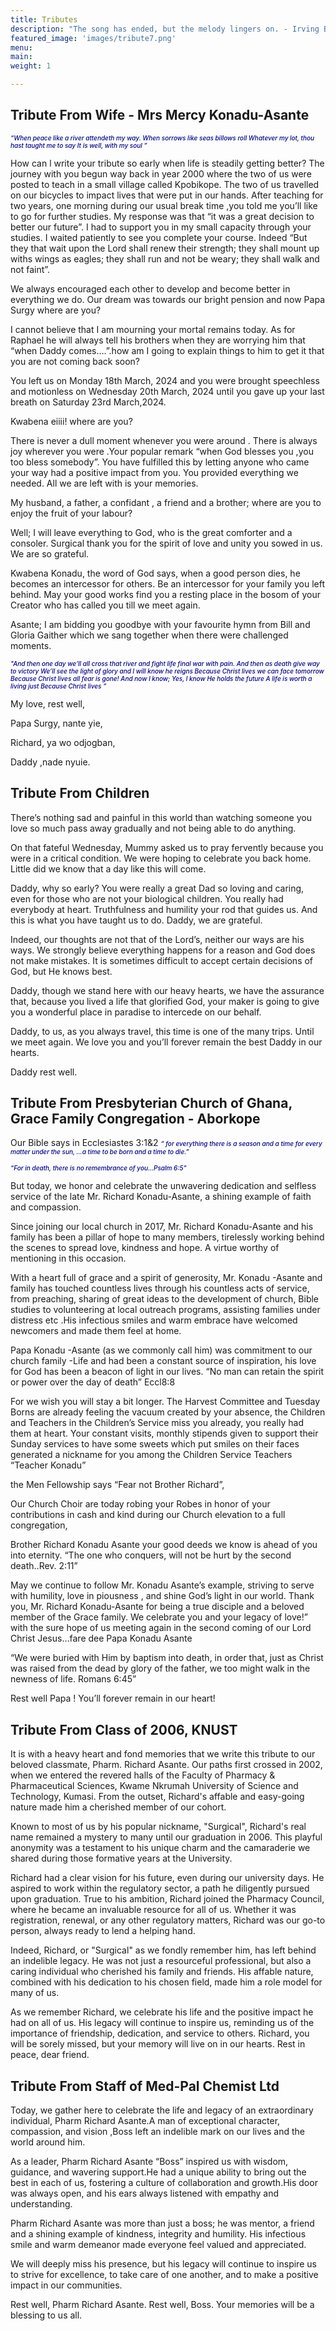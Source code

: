 ```yaml
---
title: Tributes
description: "The song has ended, but the melody lingers on. - Irving Berlin"
featured_image: 'images/tribute7.png'
menu:
main:
weight: 1

---
```

## Tribute From Wife - Mrs Mercy Konadu-Asante
*<span style="color:darkblue;font-weight:500;font-size:10px">
“When peace like a river attendeth my way.
When sorrows like seas billows roll
Whatever my lot, thou hast taught me to say
It is well, with my soul
”
</span>*

How can l write your tribute so early when life is steadily getting better?
The journey with you  begun  way back in year 2000 where the two of us were posted to teach in a small village called Kpobikope. The two of us travelled on our bicycles to impact lives that were put in our hands. After teaching for two years, one morning during our usual break time ,you told me you’ll like to go for further studies. My response was that “it was a great decision to better our future”. I had to support you in my small capacity through your studies. I waited patiently to see you complete your course. Indeed “But they that wait upon the Lord shall renew their strength; they shall mount up withs wings as eagles; they shall run and not be weary; they shall walk and not faint”.

We always encouraged each other to develop and become better in everything we do. Our dream was towards our bright pension and now Papa Surgy where are you?

I cannot believe that I am mourning your mortal remains today. As for Raphael he will always tell his brothers when they are worrying  him that “when Daddy comes….”.how am I going to explain things to him to get it that you are not coming back soon?

You left us on Monday 18th March, 2024 and you were brought speechless and motionless on Wednesday 20th March, 2024 until you gave up your last breath on Saturday 23rd March,2024.

Kwabena eiiii! where are you?

There is never a dull moment whenever you were around . There is always joy wherever you were .Your popular remark “when God blesses you ,you too bless somebody”. You have fulfilled this by letting anyone who came your way had a positive impact from you. You provided everything we needed. All we are left with is your memories.

My husband, a father, a confidant , a friend and a brother; where are you to enjoy the fruit of your labour?

Well; I will leave everything to God, who is the great comforter and a consoler. Surgical thank you for the spirit of love and unity you sowed in us. We are so grateful.

Kwabena Konadu, the word of God says, when a good person dies, he becomes an intercessor for others. Be an intercessor for your family you left behind. May your good works find you a resting place in the bosom of your Creator who has called you till we meet again.

Asante; I am bidding you goodbye with your favourite hymn from Bill and Gloria Gaither which we sang together when there were challenged moments.

*<span style="color:darkblue;font-weight:500;font-size:10px">
"And then one day we’ll all cross that river and fight life final war with pain.
And then as death give way to victory
We’ll see the light of glory and l will know he reigns
Because Christ lives we can face tomorrow
Because Christ lives all fear is gone!
And now l know; Yes, l know He holds the future 
A life is worth a living just
Because Christ lives ”</span>*


My love, rest well,

Papa Surgy, nante yie,

Richard, ya wo odjogban,

Daddy ,nade  nyuie.



## Tribute From Children

There’s nothing sad and painful in this world than watching someone you love so much pass away gradually and not being able to do anything.

On that fateful Wednesday, Mummy asked us to pray fervently because you were in a critical condition. We were hoping to celebrate you back home. Little did we know that a day like this will come.

Daddy, why so early? You were really a great Dad so loving and caring, even for those who are not your biological children. You really had everybody at heart. Truthfulness and humility your rod that guides us. And this is what you have taught us to do. Daddy, we are grateful.

Indeed, our thoughts are not that of the Lord’s, neither our ways are his ways. We strongly believe everything happens for a reason and God does not make mistakes. It is sometimes difficult to accept certain decisions of God, but He knows best.

Daddy, though we stand here with our heavy hearts, we have the assurance that, because you lived a life that glorified God, your maker is going to give you a wonderful place in paradise to intercede on our behalf.

Daddy, to us, as you always travel, this time is one of the many trips. Until we meet again. We love you and you’ll forever remain the best Daddy in our hearts.

Daddy rest well.


## Tribute From Presbyterian Church of Ghana, Grace Family Congregation - Aborkope 


Our Bible says in Ecclesiastes 3:1&2  *<span style="color:darkblue;font-weight:500;font-size:10px"> “ for everything there is a  season and a time for every matter under the sun,
…a time to be born and a time to die.”</span>*

*<span style="color:darkblue;font-weight:500;font-size:10px"> “For in death, there is no remembrance of you…Psalm 6:5” </span>*

But today, we honor and celebrate the unwavering dedication and selfless service of the late Mr. Richard Konadu-Asante, a shining example of faith and compassion.

Since joining our local church in 2017, Mr. Richard Konadu-Asante and his family has been a pillar of hope to many members, tirelessly working behind the scenes to spread love, kindness and hope. A virtue worthy of mentioning in this occasion.

With a heart full of grace and a spirit of generosity, Mr. Konadu -Asante and family has touched countless lives through his countless acts of service, from preaching, sharing of great ideas to the development of church, Bible studies to volunteering at local outreach programs, assisting families under distress etc .His infectious smiles and warm embrace have welcomed newcomers and made them feel at home.

Papa Konadu -Asante (as we commonly call him) was commitment to our church family -Life and had been a constant source of inspiration,  his love for God has been a beacon of light in our lives.               “No man can retain the spirit or power over the day of death” Eccl8:8


For we wish you will stay a bit longer. The Harvest Committee and Tuesday   Borns are already feeling the vacuum created by your absence, the Children and Teachers in the Children’s Service miss you already, you really had them at heart. Your constant visits, monthly stipends given to support their Sunday services to have some sweets which put smiles on their faces generated a nickname for you among the Children Service Teachers “Teacher Konadu” 

the Men Fellowship says “Fear not Brother Richard”,

Our Church Choir are today robing your Robes in honor of your contributions in cash and kind during our Church elevation to a full congregation,

Brother Richard Konadu Asante your good deeds we know is ahead of you into eternity. “The one who conquers, will not be hurt by the second death..Rev. 2:11”

May we continue to follow Mr. Konadu Asante’s example, striving to serve with humility, love in piousness , and shine God’s light in our world. Thank you, Mr. Richard Konadu-Asante for being a true disciple and a beloved member of the Grace  family. We celebrate you and your legacy of love!” with the sure hope of us meeting again in the second coming of our Lord Christ Jesus…fare dee Papa Konadu Asante

“We were buried with Him by baptism into death, in order that, just as Christ was raised from the dead by glory of the father, we too might walk in the newness of life. Romans 6:45”

Rest well Papa ! You’ll forever remain in our heart!


## Tribute From Class of 2006, KNUST

It is with a heavy heart and fond memories that we write this tribute to our beloved classmate, Pharm. Richard Asante. Our paths first crossed in 2002, when we entered the revered halls of the Faculty of Pharmacy & Pharmaceutical Sciences, Kwame Nkrumah University of Science and Technology, Kumasi. From the outset, Richard's affable and easy-going nature made him a cherished member of our cohort.

Known to most of us by his popular nickname, "Surgical", Richard's real name remained a mystery to many until our graduation in 2006. This playful anonymity was a testament to his unique charm and the camaraderie we shared during those formative years at the University.

Richard had a clear vision for his future, even during our university days. He aspired to work within the regulatory sector, a path he diligently pursued upon graduation. True to his ambition, Richard joined the Pharmacy Council, where he became an invaluable resource for all of us. Whether it was registration, renewal, or any other regulatory matters, Richard was our go-to person, always ready to lend a helping hand.

Indeed, Richard, or "Surgical" as we fondly remember him, has left behind an indelible legacy. He was not just a resourceful professional, but also a caring individual who cherished his family and friends. His affable nature, combined with his dedication to his chosen field, made him a role model for many of us.

As we remember Richard, we celebrate his life and the positive impact he had on all of us. His legacy will continue to inspire us, reminding us of the importance of friendship, dedication, and service to others. Richard, you will be sorely missed, but your memory will live on in our hearts. Rest in peace, dear friend.

## Tribute From Staff of Med-Pal Chemist Ltd 

Today, we gather here to celebrate the life and legacy of an extraordinary individual, Pharm Richard
Asante.A man of exceptional character, compassion, and vision ,Boss left an indelible mark on our
lives and the world around him.

As a leader, Pharm Richard Asante “Boss” inspired us with wisdom, guidance, and wavering support.He had a unique ability to bring out the best in each of us, fostering a culture of collaboration and growth.His door was always open, and his ears always listened with empathy and
understanding.

Pharm Richard Asante was more than just a boss; he was mentor, a friend and a shining example of kindness, integrity and humility. His infectious smile and warm demeanor made everyone feel valued
and appreciated.

We will deeply miss his presence, but his legacy will continue to inspire us to strive for excellence, to
take care of one another, and to make a positive impact in our communities.

Rest well, Pharm Richard Asante.
Rest well, Boss. Your memories will be a blessing to us all.
